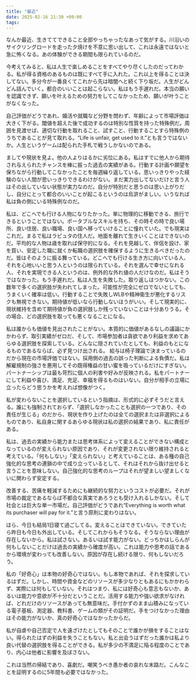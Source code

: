 ```yaml
---
title: "最近"
date: 2025-02-16 21:30 +09:00
tags:
---
```


なんか最近、生きててできること全部やっちゃったなあって気がする。川沿いのサイクリングロードを走った夕焼けを不意に思い出して、これは永遠ではないと急に怖くなる。あの体験ができる期間も限られているのだ。

今考えてみると、私は人生で楽しめることをすべてやり尽くしたのだってわかる。私が得る資格のあるものは既にすべて手に入れた。これ以上を得ることは決してない。多分今が一番良くてこれから先は暗闇へと続く下り坂だ。人生がどんどん詰んでいく。都合のいいことは起こらない。私はもう手遅れだ。本当の願いを認識できず、願いを叶えるための努力をしてこなかったため、願いが叶うことがなくなった。

自己評価がどうであれ、婚活や就職など分野を問わず、年齢によって市場評価は大きく下がる。閾値を超えた後で成功するのは特別な性質を持った特殊例だ。周囲を見渡せば、適切な行動を取れること、試すこと、行動することすら特殊例のうちであることが見て取れる。“Life is unfair, get used to it.”とも言うではないか。人生というゲームは配られた手札で戦うしかないのである。

ましてや現状を見よ。他の人よりはるかに劣位にある。私はすでに他人から期待され与えられたチャンスを棒に振った過去の実績がある。行動する計画や願望を保ちながら行動してこなかったことを毎週繰り返している。思いっきりやった経験のない人間が思いっきりできるわけがない。まだ実力出してないだけと言う人はその出していない状態が実力なのだ。自分が特別だと思うのは思い上がりだし、自分にとって都合のいいことが起こるというのは烏滸がましい。いうなれば私は負の側にいる特殊例なのだ。

私は、どこへでも行ける人物になりたかった。単に物理的に移動できる、旅行できるということではない。ポータブルなスキルを持ち、その時その時で良い場所、良い住居、良い職場、良い国へ移っていけることに憧れていた。でも現実はこれだ。まるで私はラピュタの住人だ。地面を離れて生きいくことはできないのだ。平均的な人物は歳を取れば保守的になる。それを見越して、伴侶を設け、家を買い、安定した職に就くか転職の選択肢を確保するように生きるべきだったのだ。皆はそのように振る舞っている。どこへでも行ける生き方に向いている人、それを心地いいと思う人というのは限られている。それを選んで幸せになれる人、それを実現できる人というのは、例外的な外れ値の人だけなのだ。私はそうではなかった。もう手遅れだ。私は人生を失敗した。取り返しはつかない。この数年で多くの選択肢が失われてしまった。可能性が完全にゼロでないとしても、うまくいく確率は低い。行動することで失敗しWLBや精神衛生が悪化するリスクも無視できない。期待値が低いなら行動しないほうがいい。そして現実的に、現状維持を含めて期待値が負の選択肢しか残っていないことは十分ありうる。その場合、どの選択肢を取っても悪くなることになる。

私は誰からも価値を見出されたことがない。本質的に価値があるなしの議論にかかわらず、取引実績がゼロだ、そして、市場参加者は貪欲であり利益を求めてあらゆる選択肢を探索している。どんなに隠されていたとしても、利益のもとになるものであるならば、必ず見つけ出される。 給与は椅子理論で決まっているのだから現在の市場評価ではない。採用側の過去の誤った判断による負債だ。私は解雇規制の強さを悪用してその既得権益の甘い蜜を吸っているだけにすぎない。パートナーシップは最も苛烈に個人の利害や好みが反映される。私をパートナーにして利益や喜び、満足、充足、幸福を得るものはいない。自分が相手の立場に立ったらどう思うかを考えれば想像がつく。

私が変わらないことを選択しているという指摘は、形式的に必ずそうだと言える。誰にも強制されておらず、「選択しなかったことも選択の一つであり、その責任が生じる」のだから、現状を作り上げたのは全ての選択または非選択によるものであり、私自身に関するあらゆる現状は私の選択の結果であり、私に責任がある。

私は、過去の実績から能力または思考体系によって変えることができない構成となっているのが変えられない原因であり、それが変更されない限り維持されると考えている。「何もしない」「変えられない」と考えていることは、ある種の自己強化的な思考の連鎖の中で成り立っているとして、それはそれから抜け出せると言うことを意味しない。自己強化的な思考のループはそれが望ましい望ましくないに関わらず安定する。

改善する、苦痛を軽減するためにも継続的な努力というコストが必要だ。それが市場の裁定であるならば不都合な真実であろうとも受け入れるしかない。そして社会とは巨大な単一市場だ。自己評価がどうであれ“Everything is worth what its purchaser will pay for it.”と言う原則に変わりはない。

ほら、今日も結局1日寝て過ごしてる。変えることはできていない。できていたら昨日も今日も外出している。そしてこれからもそうなる。そうならない理由が存在しないから。私は試さない。あるいは試す能力がない。どっちかはしらんが何もしないことだけは過去の実績から確度が高い。これは能力や思考の話であるから環境が変わっても改善しない。原因が存在し続ける限り、何もしないだろう。

私の「好奇心」は本物の好奇心ではない。もし本物であれば、それを探求しているはずだ。しかし、時間や資金などのリソースが多少なりともあるにもかかわらず、実際には何もしていない。それはつまり、私には好奇心も意志もないか、あるいは能力や意欲が不十分だということだ。活用する能力や強い欲求がなければ、どれだけのリソースがあっても無意味だ。手付かずのまま山積みになっている電子基板、測定器、教科書、ゲームの類がその証明だ。手をつけなかった理由はその能力がないか、真の好奇心ではなかったからだ。

私が自虐や自己否定で人を遠ざけたとしてもそのことで誰かが損をすることはない。得られたはずの利益を失うこともない。私と出会うはずだった誰かは私より良い代替の選択肢を得ることができる。私が多少の不満足に陥る程度のことであり、内心は他者に影響を及ぼさない。

これは当然の帰結であり、喜劇だ。嘲笑うべき愚か者の哀れな末路だ。こんなことを証明するのに5年間も必要ではなかった。

